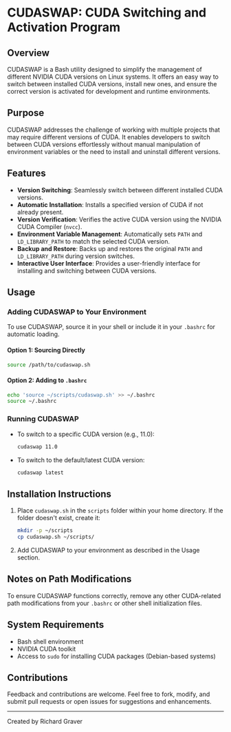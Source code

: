 
# CUDASWAP: CUDA Switching and Activation Program

## Overview
CUDASWAP is a Bash utility designed to simplify the management of different NVIDIA CUDA versions on Linux systems. It offers an easy way to switch between installed CUDA versions, install new ones, and ensure the correct version is activated for development and runtime environments.

## Purpose
CUDASWAP addresses the challenge of working with multiple projects that may require different versions of CUDA. It enables developers to switch between CUDA versions effortlessly without manual manipulation of environment variables or the need to install and uninstall different versions.

## Features
- **Version Switching**: Seamlessly switch between different installed CUDA versions.
- **Automatic Installation**: Installs a specified version of CUDA if not already present.
- **Version Verification**: Verifies the active CUDA version using the NVIDIA CUDA Compiler (`nvcc`).
- **Environment Variable Management**: Automatically sets `PATH` and `LD_LIBRARY_PATH` to match the selected CUDA version.
- **Backup and Restore**: Backs up and restores the original `PATH` and `LD_LIBRARY_PATH` during version switches.
- **Interactive User Interface**: Provides a user-friendly interface for installing and switching between CUDA versions.

## Usage

### Adding CUDASWAP to Your Environment
To use CUDASWAP, source it in your shell or include it in your `.bashrc` for automatic loading.

#### Option 1: Sourcing Directly
```bash
source /path/to/cudaswap.sh
```

#### Option 2: Adding to `.bashrc`
```bash
echo 'source ~/scripts/cudaswap.sh' >> ~/.bashrc
source ~/.bashrc
```

### Running CUDASWAP
- To switch to a specific CUDA version (e.g., 11.0):
  ```bash
  cudaswap 11.0
  ```
- To switch to the default/latest CUDA version:
  ```bash
  cudaswap latest
  ```

## Installation Instructions
1. Place `cudaswap.sh` in the `scripts` folder within your home directory. If the folder doesn't exist, create it:
   ```bash
   mkdir -p ~/scripts
   cp cudaswap.sh ~/scripts/
   ```
2. Add CUDASWAP to your environment as described in the Usage section.

## Notes on Path Modifications
To ensure CUDASWAP functions correctly, remove any other CUDA-related path modifications from your `.bashrc` or other shell initialization files.

## System Requirements
- Bash shell environment
- NVIDIA CUDA toolkit
- Access to `sudo` for installing CUDA packages (Debian-based systems)

## Contributions
Feedback and contributions are welcome. Feel free to fork, modify, and submit pull requests or open issues for suggestions and enhancements.

---
Created by Richard Graver
